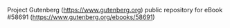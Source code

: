 Project Gutenberg (https://www.gutenberg.org) public repository for
eBook #58691 (https://www.gutenberg.org/ebooks/58691)
